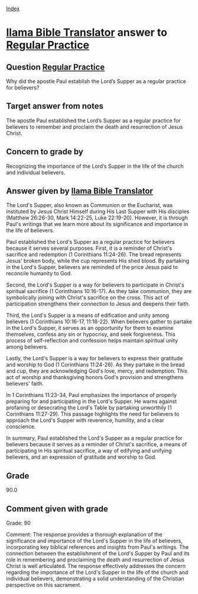 
[Index](../../index.md)
# [llama Bible Translator](../../answering_models/llama_Bible_Translator.md) answer to [Regular Practice](../../questions/Regular_Practice.md)

## Question [Regular Practice](../../questions/Regular_Practice.md)
Why did the apostle Paul establish the Lord’s Supper as a regular practice for believers?

## Target answer from notes
The apostle Paul established the Lord’s Supper as a regular practice for believers to remember and proclaim the death and resurrection of Jesus Christ.

## Concern to grade by
Recognizing the importance of the Lord’s Supper in the life of the church and individual believers.

## Answer given by [llama Bible Translator](../../answering_models/llama_Bible_Translator.md)
The Lord's Supper, also known as Communion or the Eucharist, was instituted by Jesus Christ Himself during His Last Supper with His disciples (Matthew 26:26-30, Mark 14:22-25, Luke 22:19-20). However, it is through Paul's writings that we learn more about its significance and importance in the life of believers.

Paul established the Lord's Supper as a regular practice for believers because it serves several purposes. First, it is a reminder of Christ's sacrifice and redemption (1 Corinthians 11:24-26). The bread represents Jesus' broken body, while the cup represents His shed blood. By partaking in the Lord's Supper, believers are reminded of the price Jesus paid to reconcile humanity to God.

Second, the Lord's Supper is a way for believers to participate in Christ's spiritual sacrifice (1 Corinthians 10:16-17). As they take communion, they are symbolically joining with Christ's sacrifice on the cross. This act of participation strengthens their connection to Jesus and deepens their faith.

Third, the Lord's Supper is a means of edification and unity among believers (1 Corinthians 10:16-17, 11:18-22). When believers gather to partake in the Lord's Supper, it serves as an opportunity for them to examine themselves, confess any sin or hypocrisy, and seek forgiveness. This process of self-reflection and confession helps maintain spiritual unity among believers.

Lastly, the Lord's Supper is a way for believers to express their gratitude and worship to God (1 Corinthians 11:24-26). As they partake in the bread and cup, they are acknowledging God's love, mercy, and redemption. This act of worship and thanksgiving honors God's provision and strengthens believers' faith.

In 1 Corinthians 11:23-34, Paul emphasizes the importance of properly preparing for and participating in the Lord's Supper. He warns against profaning or desecrating the Lord's Table by partaking unworthily (1 Corinthians 11:27-29). This passage highlights the need for believers to approach the Lord's Supper with reverence, humility, and a clear conscience.

In summary, Paul established the Lord's Supper as a regular practice for believers because it serves as a reminder of Christ's sacrifice, a means of participating in His spiritual sacrifice, a way of edifying and unifying believers, and an expression of gratitude and worship to God.

## Grade
90.0

## Comment given with grade
Grade: 90

Comment: The response provides a thorough explanation of the significance and importance of the Lord's Supper in the life of believers, incorporating key biblical references and insights from Paul's writings. The connection between the establishment of the Lord's Supper by Paul and its role in remembering and proclaiming the death and resurrection of Jesus Christ is well articulated. The response effectively addresses the concern regarding the importance of the Lord's Supper in the life of the church and individual believers, demonstrating a solid understanding of the Christian perspective on this sacrament.
